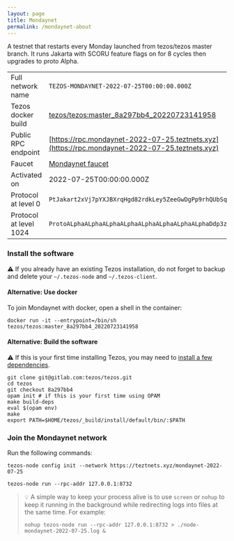 ```yaml
---
layout: page
title: Mondaynet
permalink: /mondaynet-about
---
```


A testnet that restarts every Monday launched from tezos/tezos master branch. It runs Jakarta with SCORU feature flags on for 8 cycles then upgrades to proto Alpha.

| | |
|-------|---------------------|
| Full network name | `TEZOS-MONDAYNET-2022-07-25T00:00:00.000Z` |
| Tezos docker build | [tezos/tezos:master_8a297bb4_20220723141958](https://hub.docker.com/r/tezos/tezos/tags?page=1&ordering=last_updated&name=master_8a297bb4_20220723141958) |
| Public RPC endpoint | [https://rpc.mondaynet-2022-07-25.teztnets.xyz](https://rpc.mondaynet-2022-07-25.teztnets.xyz) |
| Faucet | [Mondaynet faucet](https://teztnets.xyz/mondaynet-2022-07-25-faucet) |
| Activated on | 2022-07-25T00:00:00.000Z |
| Protocol at level 0 |  `PtJakart2xVj7pYXJBXrqHgd82rdkLey5ZeeGwDgPp9rhQUbSqY` |
| Protocol at level 1024 |  `ProtoALphaALphaALphaALphaALphaALphaALphaALphaDdp3zK` |





### Install the software

⚠️  If you already have an existing Tezos installation, do not forget to backup and delete your `~/.tezos-node` and `~/.tezos-client`.



#### Alternative: Use docker

To join Mondaynet with docker, open a shell in the container:

```
docker run -it --entrypoint=/bin/sh tezos/tezos:master_8a297bb4_20220723141958
```

#### Alternative: Build the software

⚠️  If this is your first time installing Tezos, you may need to [install a few dependencies](https://tezos.gitlab.io/introduction/howtoget.html#setting-up-the-development-environment-from-scratch).

```
git clone git@gitlab.com:tezos/tezos.git
cd tezos
git checkout 8a297bb4
opam init # if this is your first time using OPAM
make build-deps
eval $(opam env)
make
export PATH=$HOME/tezos/_build/install/default/bin/:$PATH
```

### Join the Mondaynet network

Run the following commands:

```
tezos-node config init --network https://teztnets.xyz/mondaynet-2022-07-25

tezos-node run --rpc-addr 127.0.0.1:8732
```

> 💡 A simple way to keep your process alive is to use `screen` or `nohup` to keep it running in the background while redirecting logs into files at the same time. For example:
>
> ```bash=13
> nohup tezos-node run --rpc-addr 127.0.0.1:8732 > ./node-mondaynet-2022-07-25.log &
> ```



